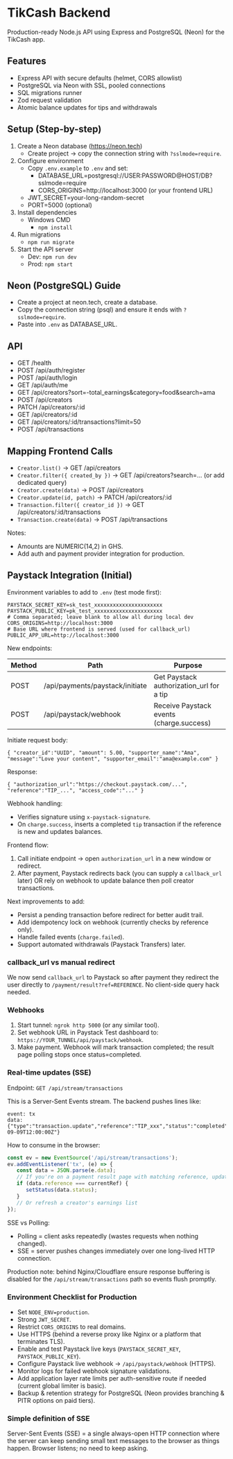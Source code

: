# TikCash Backend

Production-ready Node.js API using Express and PostgreSQL (Neon) for the TikCash app.

## Features
- Express API with secure defaults (helmet, CORS allowlist)
- PostgreSQL via Neon with SSL, pooled connections
- SQL migrations runner
- Zod request validation
- Atomic balance updates for tips and withdrawals

## Setup (Step-by-step)
1) Create a Neon database (https://neon.tech)
   - Create project → copy the connection string with `?sslmode=require`.
2) Configure environment
   - Copy `.env.example` to `.env` and set:
     - DATABASE_URL=postgresql://USER:PASSWORD@HOST/DB?sslmode=require
     - CORS_ORIGINS=http://localhost:3000 (or your frontend URL)
   - JWT_SECRET=your-long-random-secret
   - PORT=5000 (optional)
3) Install dependencies
   - Windows CMD
     - `npm install`
4) Run migrations
   - `npm run migrate`
5) Start the API server
   - Dev: `npm run dev`
   - Prod: `npm start`

## Neon (PostgreSQL) Guide
- Create a project at neon.tech, create a database.
- Copy the connection string (psql) and ensure it ends with `?sslmode=require`.
- Paste into `.env` as DATABASE_URL.

## API
- GET /health
- POST /api/auth/register
- POST /api/auth/login
- GET /api/auth/me
- GET /api/creators?sort=-total_earnings&category=food&search=ama
- POST /api/creators
- PATCH /api/creators/:id
- GET /api/creators/:id
- GET /api/creators/:id/transactions?limit=50
- POST /api/transactions

## Mapping Frontend Calls
- `Creator.list()` -> GET /api/creators
- `Creator.filter({ created_by })` -> GET /api/creators?search=... (or add dedicated query)
- `Creator.create(data)` -> POST /api/creators
- `Creator.update(id, patch)` -> PATCH /api/creators/:id
- `Transaction.filter({ creator_id })` -> GET /api/creators/:id/transactions
- `Transaction.create(data)` -> POST /api/transactions

Notes:
- Amounts are NUMERIC(14,2) in GHS.
- Add auth and payment provider integration for production.

## Paystack Integration (Initial)

Environment variables to add to `.env` (test mode first):

```
PAYSTACK_SECRET_KEY=sk_test_xxxxxxxxxxxxxxxxxxxxxx
PAYSTACK_PUBLIC_KEY=pk_test_xxxxxxxxxxxxxxxxxxxxxx
# Comma separated; leave blank to allow all during local dev
CORS_ORIGINS=http://localhost:3000
# Base URL where frontend is served (used for callback_url)
PUBLIC_APP_URL=http://localhost:3000
```

New endpoints:

| Method | Path | Purpose |
|--------|------|---------|
| POST | /api/payments/paystack/initiate | Get Paystack authorization_url for a tip |
| POST | /api/paystack/webhook | Receive Paystack events (charge.success) |

Initiate request body:
```
{ "creator_id":"UUID", "amount": 5.00, "supporter_name":"Ama", "message":"Love your content", "supporter_email":"ama@example.com" }
```
Response:
```
{ "authorization_url":"https://checkout.paystack.com/...", "reference":"TIP_...", "access_code":"..." }
```

Webhook handling:
- Verifies signature using `x-paystack-signature`.
- On `charge.success`, inserts a completed `tip` transaction if the reference is new and updates balances.

Frontend flow:
1. Call initiate endpoint -> open `authorization_url` in a new window or redirect.
2. After payment, Paystack redirects back (you can supply a `callback_url` later) OR rely on webhook to update balance then poll creator transactions.

Next improvements to add:
- Persist a pending transaction before redirect for better audit trail.
- Add idempotency lock on webhook (currently checks by reference only).
- Handle failed events (`charge.failed`).
- Support automated withdrawals (Paystack Transfers) later.

### callback_url vs manual redirect
We now send `callback_url` to Paystack so after payment they redirect the user directly to `/payment/result?ref=REFERENCE`. No client-side query hack needed.

### Webhooks
1. Start tunnel: `ngrok http 5000` (or any similar tool).
2. Set webhook URL in Paystack Test dashboard to: `https://YOUR_TUNNEL/api/paystack/webhook`.
3. Make payment. Webhook will mark transaction completed; the result page polling stops once status=completed.

### Real-time updates (SSE)
Endpoint: `GET /api/stream/transactions`

This is a Server-Sent Events stream. The backend pushes lines like:
```
event: tx
data: {"type":"transaction.update","reference":"TIP_xxx","status":"completed","creator_id":"...","amount":5.00,"at":"2025-09-09T12:00:00Z"}
```
How to consume in the browser:
```js
const ev = new EventSource('/api/stream/transactions');
ev.addEventListener('tx', (e) => {
   const data = JSON.parse(e.data);
   // If you're on a payment result page with matching reference, update UI instantly
   if (data.reference === currentRef) {
      setStatus(data.status);
   }
   // Or refresh a creator's earnings list
});
```
SSE vs Polling:
- Polling = client asks repeatedly (wastes requests when nothing changed).
- SSE = server pushes changes immediately over one long-lived HTTP connection.

Production note: behind Nginx/Cloudflare ensure response buffering is disabled for the `/api/stream/transactions` path so events flush promptly.

### Environment Checklist for Production
- Set `NODE_ENV=production`.
- Strong `JWT_SECRET`.
- Restrict `CORS_ORIGINS` to real domains.
- Use HTTPS (behind a reverse proxy like Nginx or a platform that terminates TLS).
- Enable and test Paystack live keys (`PAYSTACK_SECRET_KEY`, `PAYSTACK_PUBLIC_KEY`).
- Configure Paystack live webhook → `/api/paystack/webhook` (HTTPS).
- Monitor logs for failed webhook signature validations.
- Add application layer rate limits per auth-sensitive route if needed (current global limiter is basic).
- Backup & retention strategy for PostgreSQL (Neon provides branching & PITR options on paid tiers).

### Simple definition of SSE
Server-Sent Events (SSE) = a single always-open HTTP connection where the server can keep sending small text messages to the browser as things happen. Browser listens; no need to keep asking.

